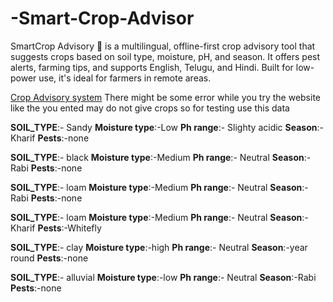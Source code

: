 # -Smart-Crop-Advisor
SmartCrop Advisory 🌱 is a multilingual, offline-first crop advisory tool that suggests crops based on soil type, moisture, pH, and season. It offers pest alerts, farming tips, and supports English, Telugu, and Hindi. Built for low-power use, it's ideal for farmers in remote areas.


[Crop Advisory system](https://llamacoder.together.ai/share/v2/zXxOehzYQLMBcbZR)
There might be some error while you try the website like the you ented may do not give crops so for testing use this data



**SOIL_TYPE**:- Sandy
**Moisture type**:-Low
**Ph range**:- Slighty acidic
**Season**:-Kharif
**Pests**:-none




**SOIL_TYPE**:- black
**Moisture type**:-Medium
**Ph range**:- Neutral
**Season**:-Rabi
**Pests**:-none



**SOIL_TYPE**:- loam
**Moisture type**:-Medium
**Ph range**:- Neutral
**Season**:-Rabi
**Pests**:-none





**SOIL_TYPE**:- loam
**Moisture type**:-Medium
**Ph range**:- Neutral
**Season**:-Kharif
**Pests**:-Whitefly



**SOIL_TYPE**:- clay
**Moisture type**:-high
**Ph range**:- Neutral
**Season**:-year round
**Pests**:-none



**SOIL_TYPE**:- alluvial
**Moisture type**:-low
**Ph range**:- Neutral
**Season**:-Rabi
**Pests**:-none
